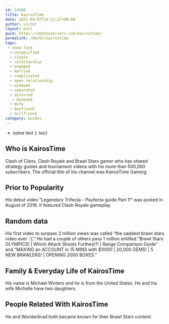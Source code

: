 ```yaml
---
id: 14160
title: KairosTime
date: 2021-04-07T14:13:17+00:00
author: victor
layout: post
guid: https://ukdataservers.com/kairostime/
permalink: /04/07/kairostime
tags:
 - show love
  - unspecified
  - single
  - relationship
  - engaged
  - married
  - complicated
  - open relationship
  - widowed
  - separated
  - divorced
   - Husband
  - Wife
  - Boyfriend
  - Girlfriend
category: Guides
---
```


* some text
{: toc}


## Who is KairosTime



Clash of Clans, Clash Royale and Brawl Stars gamer who has shared strategy guides and tournament videos with his more than 500,000 subscribers. The official title of his channel was KairosTime Gaming.

                
                
                
## Prior to Popularity



His debut video &#8220;Legendary Trifecta &#8211; Payfecta guide Part 1!&#8221; was posted in August of 2016. It featured Clash Royale gameplay.

                
                
                
## Random data



His first video to surpass 2 million views was called &#8220;the saddest brawl stars video ever :'(.&#8221; He had a couple of others pass 1 million entitled &#8220;Brawl Stars OLYMPICS! | Which Attack Shoots Furthest?! | Range Comparison Guide&#8221; and &#8220;MAXING an ACCOUNT in 15 MINS with $1000! | 20,000 GEMS! | 5 NEW BRAWLERS! | OPENING 2000 BOXES.&#8221;

                
                
                
## Family & Everyday Life of KairosTime



His name is Michael Winters and he is from the United States. He and his wife Michelle have two daughters.

                
                
                
## People Related With KairosTime



He and Wonderbrad both became known for their Brawl Stars content.

                
              
            
          
          
          